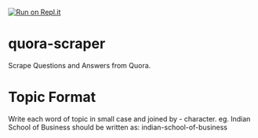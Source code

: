 [![Run on Repl.it](https://repl.it/badge/github/sdhanendra/quora-scraper)](https://repl.it/github/sdhanendra/quora-scraper)
# quora-scraper
Scrape Questions and Answers from Quora.

# Topic Format
Write each word of topic in small case and joined by - character.
eg.
Indian School of Business
should be written as:
indian-school-of-business